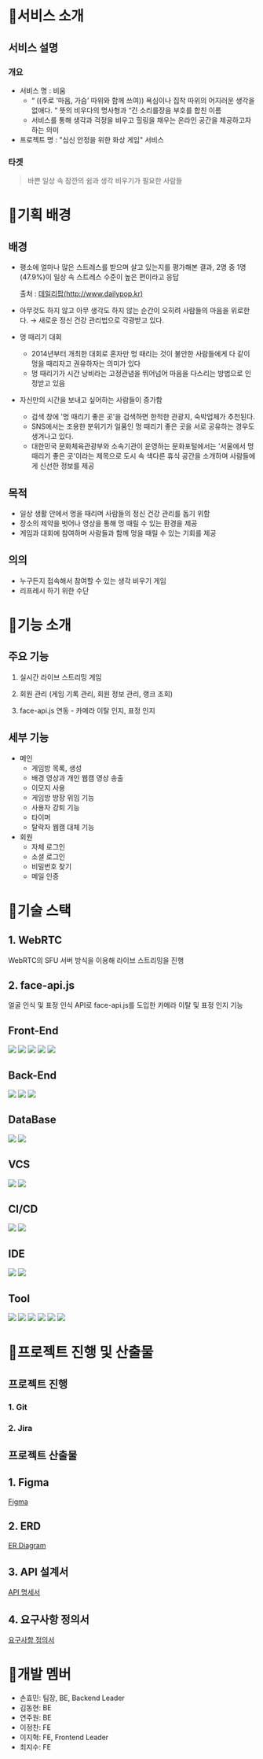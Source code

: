 

# 📌서비스 소개


## 서비스 설명


### 개요

- 서비스 명 : 비움
    - “  ((주로 ‘마음, 가슴’ 따위와 함께 쓰여)) 욕심이나 집착 따위의 어지러운 생각을 없애다. “ 뜻의 비우다의 명사형과 “긴 소리를장음 부호를 합친 이름
    - 서비스를 통해 생각과 걱정을 비우고 힐링을 채우는 온라인 공간을 제공하고자 하는 의미
- 프로젝트 명 : "심신 안정을 위한 화상 게임" 서비스

### 타겟

> 바쁜 일상 속 잠깐의 쉼과 생각 비우기가 필요한 사람들
> 


# 📌기획 배경


## 배경


- 평소에 얼마나 많은 스트레스를 받으며 살고 있는지를 평가해본 결과, 2명 중 1명(47.9%)이 일상 속 스트레스 수준이 높은 편이라고 응답
    
    출처 : [데일리팝(http://www.dailypop.kr)](https://www.dailypop.kr/news/articleView.html?idxno=53913)
    
- 아무것도 하지 않고 아무 생각도 하지 않는 순간이 오히려 사람들의 마음을 위로한다. → 새로운 정신 건강 관리법으로 각광받고 있다.
- 멍 때리기 대회    
    - 2014년부터 개최한 대회로 혼자만 멍 때리는 것이 불안한 사람들에게 다 같이 멍을 때리자고 권유하자는 의미가 있다
    - 멍 때리기가 시간 낭비라는 고정관념을 뛰어넘어 마음을 다스리는 방법으로 인정받고 있음
- 자신만의 시간을 보내고 싶어하는 사람들이 증가함
    - 검색 창에 '멍 때리기 좋은 곳'을 검색하면 한적한 관광지, 숙박업체가 추천된다.
    - SNS에서는 조용한 분위기가 일품인 멍 때리기 좋은 곳을 서로 공유하는 경우도 생겨나고 있다.
    - 대한민국 문화체육관광부와 소속기관이 운영하는 문화포털에서는 '서울에서 멍 때리기 좋은 곳'이라는 제목으로 도시 속 색다른 휴식 공간을 소개하며 사람들에게 신선한 정보를 제공

## 목적

- 일상 생활 안에서 멍을 때리며 사람들의 정신 건강 관리를 돕기 위함
- 장소의 제약을 벗어나 영상을 통해 멍 때릴 수 있는 환경을 제공
- 게임과 대회에 참여하며 사람들과 함께 멍을 때릴 수 있는 기회를 제공

## 의의

- 누구든지 접속해서 참여할 수 있는 생각 비우기 게임
- 리프레시 하기 위한 수단



# 📌기능 소개

## 주요 기능

1. 실시간 라이브 스트리밍 게임

2. 회원 관리 (게임 기록 관리, 회원 정보 관리, 랭크 조회) 

3. face-api.js 연동 - 카메라 이탈 인지, 표정 인지

## 세부 기능

- 메인
    - 게임방 목록, 생성
    - 배경 영상과 개인 웹캠 영상 송출
    - 이모지 사용
    - 게임방 방장 위임 기능
    - 사용자 강퇴 기능
    - 타이머
    - 탈락자 웹캠 대체 기능
- 회원
    - 자체 로그인
    - 소셜 로그인
    - 비밀번호 찾기
    - 메일 인증



# 📌기술 스택

## 1. WebRTC

WebRTC의 SFU 서버 방식을 이용해 라이브 스트리밍을 진행

## 2. face-api.js

얼굴 인식 및 표정 인식 API로 face-api.js를 도입한 카메라 이탈 및 표정 인지 기능

## Front-End

<img src="https://img.shields.io/badge/CSS3-1572B6?style=flat&logo=CSS3&logoColor=white" />
<img src="https://img.shields.io/badge/JavaScript-F7DF1E?style=flat&logo=JavaScript&logoColor=white" />
<img src="https://img.shields.io/badge/React [18.2.0]-61DAFB?style=flat&logo=React&logoColor=black">
<img src="https://img.shields.io/badge/Redux [8.1.1]-764ABC?style=flat&logo=Redux&logoColor=white">
<img src="https://img.shields.io/badge/node.js [18.16.1]-339933?style=flat&logo=Node.js&logoColor=white">

## Back-End

<img src="https://img.shields.io/badge/Java [11.0.15]-007396?style=flat&logo=java&logoColor=white" />
<img src="https://img.shields.io/badge/Spring Boot [2.7.14]-6DB33F?style=flat&logo=Spring Boot&logoColor=white" />
<img src="https://img.shields.io/badge/Gradle [8.2.1]-02303A?style=flat&logo=gradle&logoColor=white" />

## DataBase

<img src="https://img.shields.io/badge/mariaDB [11.2.0 Alpha]-003545?style=flat&logo=mariaDB&logoColor=white">
<img src="https://img.shields.io/badge/redis [7.0.12]-DC382D?style=flat&logo=redis&logoColor=white">

## VCS

<img src="https://img.shields.io/badge/Git-F05032?style=flat&logo=Git&logoColor=white" />
<img src="https://img.shields.io/badge/GitLab-FC6D26?style=flat&logo=gitlab&logoColor=white" />

## CI/CD

<img src="https://img.shields.io/badge/Docker [24.0.4]-2496ED?style=flat&logo=docker&logoColor=white">
<img src="https://img.shields.io/badge/AWS EC2-FF9900?style=flat&logo=amazonaws&logoColor=white">

## IDE

<img src="https://img.shields.io/badge/Visual Studio Code [1.80.1]-007ACC?style=flat&logo=visualstudiocode&logoColor=white" />
<img src="https://img.shields.io/badge/IntelliJ IDEA [2023.1.4]-000000?style=flat&logo=intellijidea&logoColor=white" />

## Tool

<img src="https://img.shields.io/badge/Jira-0052CC?style=flat&logo=jira&logoColor=white" />
<img src="https://img.shields.io/badge/notion [2.0.49]-000000?style=flat&logo=notion&logoColor=white" />
<img src="https://img.shields.io/badge/Mattermost [5.3.1]-0058CC?style=flat&logo=mattermost&logoColor=white" />
<img src="https://img.shields.io/badge/Discord [1.0.55]-5865F2?style=flat&logo=discord&logoColor=white" />
<img src="https://img.shields.io/badge/Figma-F24E1E?style=flat&logo=figma&logoColor=white" />
<img src="https://img.shields.io/badge/Postman-FF6C37?style=flat&logo=postman&logoColor=white" />



# 📌프로젝트 진행 및 산출물

## 프로젝트 진행

### 1. Git

### 2. Jira


## 프로젝트 산출물

## 1. Figma

[Figma](https://www.figma.com/file/0xwiJEVbPtZn1yo7yaQfn7/%EB%B9%84%CB%90%EC%9B%80?type=design&node-id=0-1&mode=design&t=q3l7gFRnTTfb5mJC-0)

## 2. ERD

[ER Diagram](https://www.erdcloud.com/d/frF6qL8QF29gzuymg)

## 3. API 설계서

[API 명세서](https://www.notion.so/API-URL-aecc36ea3f3d4a48a830f0fe8a689d4a?pvs=21)

## 4. 요구사항 정의서

[요구사항 정의서](https://docs.google.com/spreadsheets/d/1NY0yTh26FWAF4gvOKL72EtD5HL4vhLlK1UJVjDhHlrQ/edit#gid=283207649)




# 📌개발 멤버

- 손효민: 팀장, BE, Backend Leader
- 김동현: BE
- 연주원: BE
- 이정찬: FE
- 이지혁: FE, Frontend Leader
- 최지수: FE

